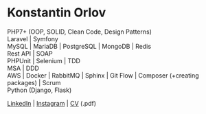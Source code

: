 # Konstantin Orlov
<p>
PHP7+ (OOP, SOLID, Clean Code, Design Patterns)<br>
Laravel | Symfony<br>
MySQL | MariaDB | PostgreSQL | MongoDB | Redis<br>
Rest API | SOAP<br>
PHPUnit | Selenium | TDD<br>
MSA | DDD<br>
AWS | Docker | RabbitMQ | Sphinx | Git Flow | Composer (+creating packages) | Scrum<br>
Python (Django, Flask)
</p>

[LinkedIn](https://www.linkedin.com/in/orlovkn/) | [Instagram](https://www.instagram.com/orlovkn/) | [CV](https://orlovkn.com/konstantin-orlov-cv.pdf) (.pdf)
